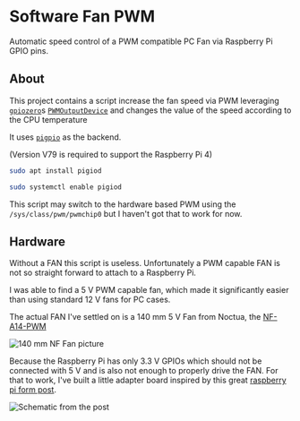 # Software Fan PWM

Automatic speed control of a PWM compatible PC Fan via Raspberry Pi GPIO pins.

## About

This project contains a script increase the fan speed via PWM leveraging
[`gpiozero`]s [`PWMOutputDevice`] and changes the value of the speed according
to the CPU temperature

[`gpiozero`]: https://github.com/gpiozero/gpiozero
[`PWMOutputDevice`]: https://gpiozero.readthedocs.io/en/stable/api_output.html?highlight=PWMOutputDevice#pwmoutputdevice

It uses [`pigpio`] as the backend.

[`pigpio`]: https://abyz.me.uk/rpi/pigpio/pigpiod.html

(Version V79 is required to support the Raspberry Pi 4)

```bash
sudo apt install pigiod

sudo systemctl enable pigiod
```

This script may switch to the hardware based PWM using the `/sys/class/pwm/pwmchip0`
but I haven't got that to work for now.

## Hardware

Without a FAN this script is useless. Unfortunately a PWM capable FAN is not so
straight forward to attach to a Raspberry Pi.

I was able to find a 5 V PWM capable fan, which made it significantly easier than
using standard 12 V fans for PC cases.

The actual FAN I've settled on is a 140 mm 5 V Fan from Noctua, the
[NF-A14-PWM](https://noctua.at/en/nf-a14-pwm)

![140 mm NF Fan picture](https://noctua.at/pub/media/catalog/product/cache/0cdbea399f8ed06da39b3854134f6934/n/f/nf_a14_1_7.jpg)

Because the Raspberry Pi has only 3.3 V GPIOs which should not be connected with
5 V and is also not enough to properly drive the FAN. For that to work, I've
built a little adapter board inspired by this great [raspberry pi form post].

[raspberry pi form post]:https://forums.raspberrypi.com/viewtopic.php?t=244194#p1489766

![Schematic from the post](https://i.imgur.com/BMsqLfh.jpg)
